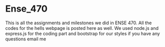# Ense_470
This is all the assignments and milestones we did in ENSE 470.
All the codes for the hells webpage is posted here as well. 
We used node.js and express.js for the coding part and bootstrap for our styles
if you have any questions email me 
